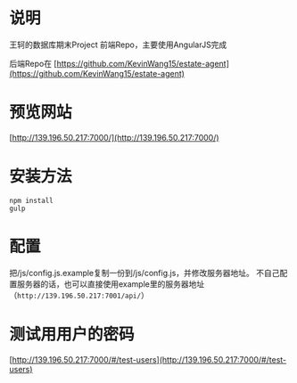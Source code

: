 # 说明
    
王轲的数据库期末Project
前端Repo，主要使用AngularJS完成

后端Repo在 [https://github.com/KevinWang15/estate-agent](https://github.com/KevinWang15/estate-agent)

# 预览网站
 [http://139.196.50.217:7000/](http://139.196.50.217:7000/)

# 安装方法

    npm install
    gulp

# 配置
    
把/js/config.js.example复制一份到/js/config.js，并修改服务器地址。
不自己配置服务器的话，也可以直接使用example里的服务器地址（```http://139.196.50.217:7001/api/```）

# 测试用用户的密码
 [http://139.196.50.217:7000/#/test-users](http://139.196.50.217:7000/#/test-users)

